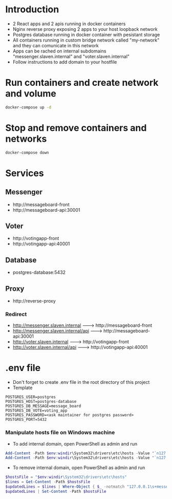 # Introduction
- 2 React apps and 2 apis running in docker containers
- Nginx reverse proxy exposing 2 apps to your host loopback network
- Postgres database running in docker container with pesistant storage
- All containers running in custom bridge network called "my-network" and they can comunicate in this network
- Apps can be rached on internal subdomains "messenger.slaven.internal" and "voter.slaven.internal"
- Follow instructions to add domain to your hostfile

# Run containers and create network and volume

```bash
docker-compose up -d
```

# Stop and remove containers and networks

```bash
docker-compose down 
```

# Services

## Messenger
- http://messageboard-front
- http://messageboard-api:30001

## Voter
- http://votingapp-front
- http://votingapp-api:40001

## Database
- postgres-database:5432

## Proxy
- http://reverse-proxy

### Redirect

- http://messenger.slaven.internal ---> http://messageboard-front
- http://messenger.slaven.internal/api ---> http://messageboard-api:30001
- http://voter.slaven.internal ---> http://votingapp-front
- http://voter.slaven.internal/api ---> http://votingapp-api:40001

# .env file

- Don't forget to create .env file in the root directory of this project
- Template

```
POSTGRES_USER=postgres
POSTGRES_HOST=postgres-database
POSTGRES_DB_MESSAGE=message_board
POSTGRES_DB_VOTE=voting_app
POSTGRES_PASSWORD=<ask maintainer for postgres password>
POSTGRES_PORT=5432
```

### Manipulate hosts file on Windows machine

- To add internal domain, open PowerShell as admin and run

```Powershell
Add-Content -Path $env:windir\System32\drivers\etc\hosts -Value "`n127.0.0.1`tmessenger.slaven.internal" -Force
Add-Content -Path $env:windir\System32\drivers\etc\hosts -Value "`n127.0.0.1`tvoter.slaven.internal"
```

- To remove internal domain, open PowerShell as admin and run

```Powershell
$hostsFile = "$env:windir\System32\drivers\etc\hosts"
$lines = Get-Content -Path $hostsFile
$updatedLines = $lines | Where-Object { $_ -notmatch "127.0.0.1\s+messenger.slaven.internal" -and $_ -notmatch "127.0.0.1\s+voter.slaven.internal" }
$updatedLines | Set-Content -Path $hostsFile
```
